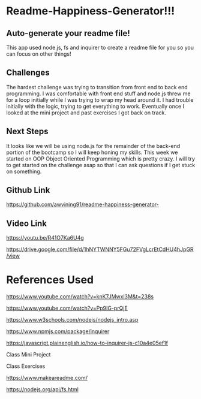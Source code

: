# Readme-Happiness-Generator!!!

## Auto-generate your readme file!

This app used node.js, fs and inquirer to create a readme file for you so you can focus on other things!

## Challenges

The hardest challenge was trying to transition from front end to back end programming. I was comfortable with front end stuff and node.js threw me for a loop initially while I was trying to wrap my head around it. I had trouble initially with the logic, trying to get everything to work. Eventually once I looked at the mini project and past exercises I got back on track.

## Next Steps 

It looks like we will be using node.js for the remainder of the back-end portion of the bootcamp so I will keep honing my skills. This week we started on OOP Object Oriented Programming which is pretty crazy. I will try to get started on the challenge asap so that I can ask questions if I get stuck on something.

## Github Link

https://github.com/awvining91/readme-happiness-generator-

## Video Link
https://youtu.be/R41O7Ka6U4g


https://drive.google.com/file/d/1hNYTWNNY5FGu72FVgLcrEtCdHU4hJpGR/view


# References Used

https://www.youtube.com/watch?v=knK7JMwxl3M&t=238s

https://www.youtube.com/watch?v=Pp9IG-prQjE

https://www.w3schools.com/nodejs/nodejs_intro.asp

https://www.npmjs.com/package/inquirer

https://javascript.plainenglish.io/how-to-inquirer-js-c10a4e05ef1f

Class Mini Project

Class Exercises

https://www.makeareadme.com/

https://nodejs.org/api/fs.html












